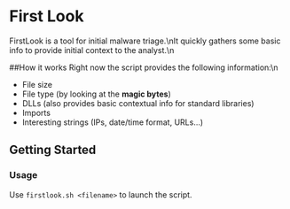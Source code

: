 # First Look
FirstLook is a tool for initial malware triage.\nIt quickly gathers some basic info to provide initial context to the analyst.\n

##How it works
Right now the script provides the following information:\n
- File size
- File type (by looking at the __magic bytes__)
- DLLs (also provides basic contextual info for standard libraries)
- Imports
- Interesting strings (IPs, date/time format, URLs...)
## Getting Started
### Usage
Use `firstlook.sh <filename>` to launch the script.

